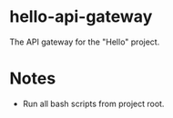 # hello-api-gateway
The API gateway for the "Hello" project.

# Notes
- Run all bash scripts from project root.